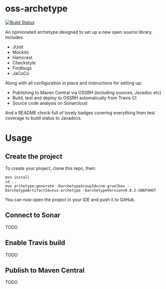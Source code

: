 # oss-archetype

[![Build Status](https://travis-ci.org/gruelbox/oss-archetype.svg?branch=master)](https://travis-ci.org/gruelbox/oss-archetype)

An opinionated archetype designed to set up a new open source library. Includes:

  - JUnit
  - Mockito
  - Hamcrest
  - Checkstyle
  - Findbugs
  - JaCoCo

Along with all configuration in place and instructions for setting up:

  - Publishing to Maven Central via OSSRH (including sources, Javadoc etc)
  - Build, test and deploy to OSSRH automatically from Travis CI
  - Source code analysis on Sonarcloud

And a README chock-full of lovely badges covering everything from test coverage to build status to Javadocs.

# Usage

## Create the project

To create your project, clone this repo, then:

```
mvn install
cd ..
mvn archetype:generate -DarchetypeGroupId=com.gruelbox -DarchetypeArtifactId=oss-archetype -DarchetypeVersion=0.0.2-SNAPSHOT
```

You can now open the project in your IDE and push it to GitHub.

## Connect to Sonar

TODO

## Enable Travis build

TODO

## Publish to Maven Central

TODO
